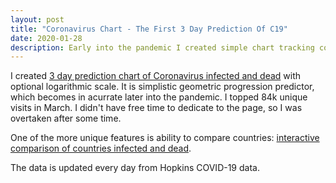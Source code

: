 ```yaml
---
layout: post
title: "Coronavirus Chart - The First 3 Day Prediction Of C19"
date: 2020-01-28
description: Early into the pandemic I created simple chart tracking covid-19 infections and deaths to inform.
---
```


I created [3 day prediction chart of Coronavirus infected and dead](https://coronaviruschart.com/) with optional logarithmic scale.
It is simplistic geometric progression predictor, which becomes in acurrate later into the pandemic.
I topped 84k unique visits in March. I didn't have free time to dedicate to the page, so I was overtaken after some time.

One of the more unique features is ability to compare countries: [interactive comparison of countries infected and dead](https://www.coronaviruschart.com/#compareCountriesHead).

The data is updated every day from Hopkins COVID-19 data.

<br>
<br>
